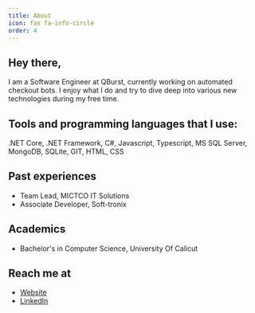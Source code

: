 ```yaml
---
title: About
icon: fas fa-info-circle
order: 4
---
```

## Hey there,
I am a Software Engineer at QBurst, currently working on automated checkout bots. I enjoy what I do and try to dive deep into various new technologies during my free time.

## Tools and programming languages that I use:
.NET Core, .NET Framework, C#, Javascript, Typescript, MS SQL Server, MongoDB, SQLite, GIT, HTML, CSS

## Past experiences
- Team Lead, MICTCO IT Solutions
- Associate Developer, Soft-tronix

## Academics
- Bachelor's in Computer Science, University Of Calicut

## Reach me at
- [Website](www.adithyavj.in)
- [LinkedIn](https://www.linkedin.com/in/adithyavijayk/)